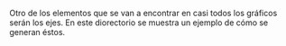 Otro de los elementos que se van a encontrar en casi todos los gráficos serán los ejes. En este diorectorio se muestra un ejemplo de cómo se generan éstos.
